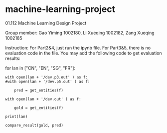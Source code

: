 # machine-learning-project
01.112 Machine Learning Design Project

Group member: Gao Yiming 1002180, Li Xueqing 1002182, Zang Xueqing 1002185

Instruction: 
For Part2&4, just run the ipynb file.
For Part3&5, there is no evaluation code in the file. You may add the following code
to get evaluation results:

for lan in ["CN", "EN", "SG", "FR"]:
    
    with open(lan + '/dev.p3.out' ) as f:
    #with open(lan + '/dev.p5.out' ) as f:
    
        pred = get_entities(f)
        
    with open(lan + '/dev.out' ) as f:
    
        gold = get_entities(f)
        
    print(lan)
    
    compare_result(gold, pred)
